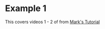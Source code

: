 # Example 1

This covers videos 1 - 2 of from [Mark's Tutorial](https://www.youtube.com/watch?v=S_NE53AM2F4&list=PLLMXbkbDbVt8tBiGc1y69BZdG8at1D7ZF&index=2&ab_channel=MarkLewis)
